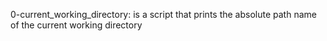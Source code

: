 0-current_working_directory: is a script that prints the absolute path name of the current working directory
